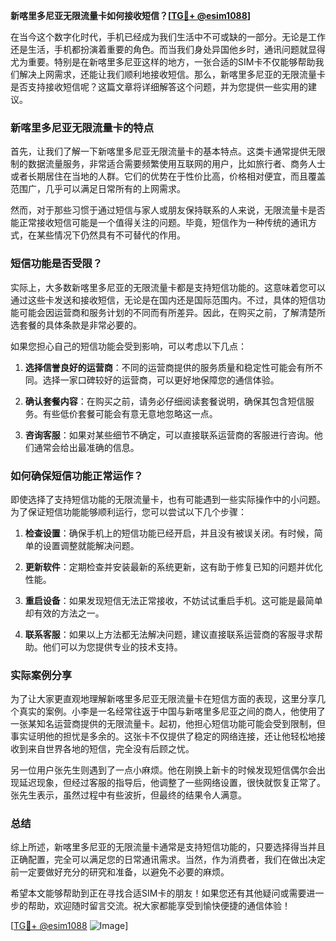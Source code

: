 **新喀里多尼亚无限流量卡如何接收短信？[[TG💪+ @esim1088](https://t.me/s/esim1088)]**

在当今这个数字化时代，手机已经成为我们生活中不可或缺的一部分。无论是工作还是生活，手机都扮演着重要的角色。而当我们身处异国他乡时，通讯问题就显得尤为重要。特别是在新喀里多尼亚这样的地方，一张合适的SIM卡不仅能够帮助我们解决上网需求，还能让我们顺利地接收短信。那么，新喀里多尼亚的无限流量卡是否支持接收短信呢？这篇文章将详细解答这个问题，并为您提供一些实用的建议。

### 新喀里多尼亚无限流量卡的特点

首先，让我们了解一下新喀里多尼亚无限流量卡的基本特点。这类卡通常提供无限制的数据流量服务，非常适合需要频繁使用互联网的用户，比如旅行者、商务人士或者长期居住在当地的人群。它们的优势在于性价比高，价格相对便宜，而且覆盖范围广，几乎可以满足日常所有的上网需求。

然而，对于那些习惯于通过短信与家人或朋友保持联系的人来说，无限流量卡是否能正常接收短信可能是一个值得关注的问题。毕竟，短信作为一种传统的通讯方式，在某些情况下仍然具有不可替代的作用。

### 短信功能是否受限？

实际上，大多数新喀里多尼亚的无限流量卡都是支持短信功能的。这意味着您可以通过这些卡发送和接收短信，无论是在国内还是国际范围内。不过，具体的短信功能可能会因运营商和服务计划的不同而有所差异。因此，在购买之前，了解清楚所选套餐的具体条款是非常必要的。

如果您担心自己的短信功能会受到影响，可以考虑以下几点：

1. **选择信誉良好的运营商**：不同的运营商提供的服务质量和稳定性可能会有所不同。选择一家口碑较好的运营商，可以更好地保障您的通信体验。
   
2. **确认套餐内容**：在购买之前，请务必仔细阅读套餐说明，确保其包含短信服务。有些低价套餐可能会有意无意地忽略这一点。

3. **咨询客服**：如果对某些细节不确定，可以直接联系运营商的客服进行咨询。他们通常会给出最准确的信息。

### 如何确保短信功能正常运作？

即使选择了支持短信功能的无限流量卡，也有可能遇到一些实际操作中的小问题。为了保证短信功能能够顺利运行，您可以尝试以下几个步骤：

1. **检查设置**：确保手机上的短信功能已经开启，并且没有被误关闭。有时候，简单的设置调整就能解决问题。

2. **更新软件**：定期检查并安装最新的系统更新，这有助于修复已知的问题并优化性能。

3. **重启设备**：如果发现短信无法正常接收，不妨试试重启手机。这可能是最简单却有效的方法之一。

4. **联系客服**：如果以上方法都无法解决问题，建议直接联系运营商的客服寻求帮助。他们可以为您提供专业的技术支持。

### 实际案例分享

为了让大家更直观地理解新喀里多尼亚无限流量卡在短信方面的表现，这里分享几个真实的案例。小李是一名经常往返于中国与新喀里多尼亚之间的商人，他使用了一张某知名运营商提供的无限流量卡。起初，他担心短信功能可能会受到限制，但事实证明他的担忧是多余的。这张卡不仅提供了稳定的网络连接，还让他轻松地接收到来自世界各地的短信，完全没有后顾之忧。

另一位用户张先生则遇到了一点小麻烦。他在刚换上新卡的时候发现短信偶尔会出现延迟现象，但经过客服的指导后，他调整了一些网络设置，很快就恢复正常了。张先生表示，虽然过程中有些波折，但最终的结果令人满意。

### 总结

综上所述，新喀里多尼亚的无限流量卡通常是支持短信功能的，只要选择得当并且正确配置，完全可以满足您的日常通讯需求。当然，作为消费者，我们在做出决定前一定要做好充分的研究和准备，以避免不必要的麻烦。

希望本文能够帮助到正在寻找合适SIM卡的朋友！如果您还有其他疑问或需要进一步的帮助，欢迎随时留言交流。祝大家都能享受到愉快便捷的通信体验！

[[TG💪+ @esim1088](https://t.me/s/esim1088) ![Image](https://i.postimg.cc/4NQfJmqS/Snipaste-2025-05-13-00-14-12.png)]